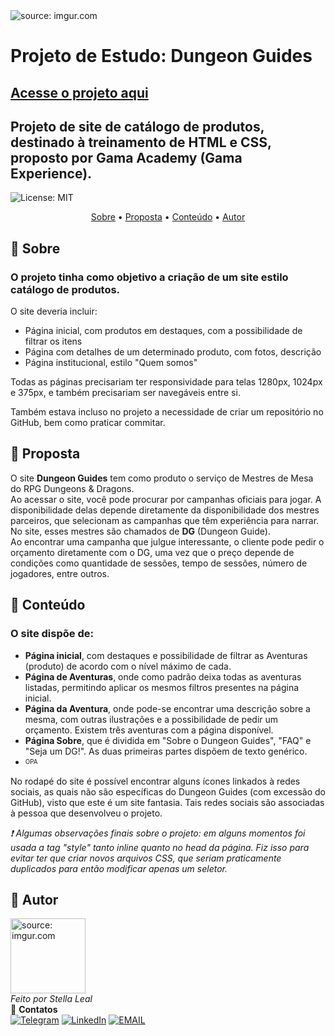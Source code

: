 
<img src="https://i.imgur.com/O3c0qIk.png" title="source: imgur.com" />

<h1>Projeto de Estudo: Dungeon Guides</h1>

<h2><a href="https://stelleal.github.io/Projeto-01-Dungeon-Guides/html/index.html">Acesse o projeto aqui</a></h2>

<h2>Projeto de site de catálogo de produtos, destinado à treinamento de HTML e CSS, proposto por Gama Academy (Gama Experience).</h2>

![License: MIT](https://img.shields.io/github/license/stelleal/Projeto-01-Dungeon-Guides?style=for-the-badge)

<p align="center"> 
	<a href="#sobre">Sobre</a> • 
	<a href="#proposta">Proposta</a> • 
	<a href="#conteudo">Conteúdo</a> •  
	<a href="#autor">Autor</a>
</p>

<h2 id="sobre" >🐲 Sobre</h2>

<h3>O projeto tinha como objetivo a criação de um site estilo catálogo de produtos.</h3>

<p>O site deveria incluir:</p>

<ul>
	<li>Página inicial, com produtos em destaques, com a  possibilidade de filtrar os itens</li>
	<li>Página com detalhes de um determinado produto, com fotos, descrição</li>
	<li>Página institucional, estilo "Quem somos"</li>
</ul>

<p>Todas as páginas precisariam ter responsividade para telas 1280px, 1024px e 375px, e também precisariam ser navegáveis entre si.</p>

<p>Também estava incluso no projeto a necessidade de criar um repositório no GitHub, bem como praticar commitar.</p>

<h2 id="proposta">💭 Proposta</h2>

<p>O site <b>Dungeon Guides</b> tem como produto o serviço de Mestres de Mesa do RPG Dungeons & Dragons.<br>
Ao acessar o site, você pode procurar por campanhas oficiais para jogar. A disponibilidade delas depende diretamente da disponibilidade dos mestres parceiros, que selecionam as campanhas que têm experiência para narrar. No site, esses mestres são chamados de <b>DG</b> (Dungeon Guide).<br>
Ao encontrar uma campanha que julgue interessante, o cliente pode pedir o orçamento diretamente com o DG, uma vez que o preço depende de condições como quantidade de sessões, tempo de sessões, número de jogadores, entre outros.</p>

<h2 id="conteudo">🧾 Conteúdo</h2>

<h3>O site dispõe de:</h3>

<ul>
<li><b>Página inicial</b>, com destaques e possibilidade de filtrar as Aventuras (produto) de acordo com o nível máximo de cada.</li>
<li><b>Página de Aventuras</b>, onde como padrão deixa todas as aventuras listadas, permitindo aplicar os mesmos filtros presentes na página inicial.</li>
<li><b>Página da Aventura</b>, onde pode-se encontrar uma descrição sobre a mesma, com outras ilustrações e a possibilidade de pedir um orçamento. Existem três aventuras com a página disponível.</li>
<li><b>Página Sobre</b>, que é dividida em "Sobre o Dungeon Guides", "FAQ" e "Seja um DG!". As duas primeiras partes dispõem de texto genérico.</li>
<li><sub><sup>OPA</sup></sub></li>
</ul>

<p>No rodapé do site é possível encontrar alguns ícones linkados à redes sociais, as quais não são específicas do Dungeon Guides (com excessão do GitHub), visto que este é um site fantasia. Tais redes sociais são associadas à pessoa que desenvolveu o projeto.</p>

<p><em>❗ Algumas observações finais sobre o projeto: em alguns momentos foi usada a tag "style" tanto inline quanto no head da página. Fiz isso para evitar ter que criar novos arquivos CSS, que seriam praticamente duplicados para então modificar apenas um seletor.</em></p>

<h2 id="autor">🧙 Autor</h2>

<img src="https://i.imgur.com/ySYvT6q.png" title="source: imgur.com" width="120px;"/>
<br>
<em>Feito por Stella Leal</em> <br>💌 <b>Contatos</b>
<br>
<a href="https://t.me/zinphes"><img src="https://img.shields.io/badge/@zinphes-2CA5E0?style=flat-square&logo=telegram&logoColor=white" alt="Telegram"/></a> <a href="https://www.linkedin.com/in/stelleal/"><img src="https://img.shields.io/badge/stelleal-0077B5?style=flat-square&logo=Linkedin&logoColor=white" alt="LinkedIn"/></a> <a href="mailto:stellalleal@gmail.com"><img src="https://img.shields.io/badge/stellalleal@gmail.com-D14836?style=flat-square&logo=Gmail&logoColor=white" alt="EMAIL"/></a> 
